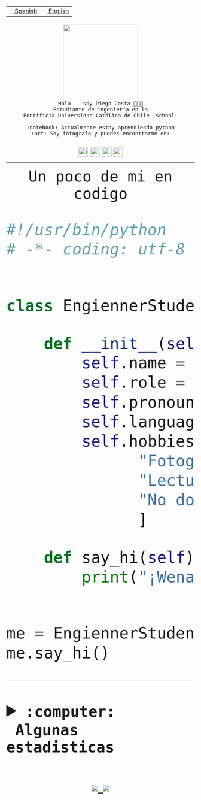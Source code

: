 <table border="0"  align="right">
 <tr><td><a href="README.md"><img src="https://upload.wikimedia.org/wikipedia/commons/thumb/8/89/Bandera_de_Espa%C3%B1a.svg/1200px-Bandera_de_Espa%C3%B1a.svg.png" height="10"> Spanish</a></td>
 <td><a href="README.en.md"><img src="https://upload.wikimedia.org/wikipedia/commons/a/a4/Flag_of_the_United_States.svg" height="10"> English</a></td></tr>
</table><br><br><br>


<p align="center">
  <img src="https://github.com/diegocostares/diegocostares/blob/main/Images/aaa2.gif?raw=true" width="200px">
  <br><samp>
    Hola <img src="https://media.giphy.com/media/hvRJCLFzcasrR4ia7z/giphy.gif" width="16px"> soy Diego Costa 👨🏻‍💻<br>
    Estudiante de ingeniería en la <br>
    Pontificia Universidad Católica de Chile :school:<br>
  <br>
    :notebook: Actualmente estoy aprendiendo python <br>
    :art: Soy fotografo y puedes encontrarme en: <br>
  <br></samp>
  
</p>

<p align="center">
   <a href="https://instagram.com/diegocosta_no" target="blank">
    <img 
    align="center" src="https://cdn.jsdelivr.net/npm/simple-icons@3.0.1/icons/instagram.svg" alt="instagram" height="25px" width="25px" />
  </a>
  <a style="border: 3px solid; color: white;"href="https://t.me/diegocosta_no" target="blank">
  <img
  align="center" alt="Telegram" width="25px" src="https://icons-for-free.com/iconfiles/png/512/Telegram-1324888767380505522.png" />
</a>
<a href="https://api.whatsapp.com/send?phone=56971897835&text=Hola!" target="blank">
  <img
  align="center" alt="wtsp" width="25px" src="https://img.icons8.com/pastel-glyph/2x/whatsapp--v2.png" />
</a>
<a href="https://www.linkedin.com/in/diego-costa-786249213/" target="blank">
  <img
  align="center" alt="wtsp" width="25px" src="https://img.icons8.com/metro/452/linkedin.png" />
</a>

  </a>
</p>

---


<p align="center"><font size="25"><samp>Un poco de mi en codigo</samp></front></p>


```python
#!/usr/bin/python
# -*- coding: utf-8 -*-


class EngiennerStudent:

    def __init__(self):
        self.name = "Diego Costa"
        self.role = "Estudiante"
        self.pronouns = "he/him"
        self.language_spoken = ["es_CL", "en_US"]
        self.hobbies = [
              "Fotografia",
              "Lectura",
              "No dormir",
              ]

    def say_hi(self):
        print("¡Wena mundo!")


me = EngiennerStudent()
me.say_hi()
```
---
<details>
  <summary><b><samp>:computer: &nbsp;Algunas estadisticas</samp></b></summary>
  <br/></p>

<!--START_SECTION:waka-->
![Code Time](http://img.shields.io/badge/Code%20Time-300%20hrs%2017%20mins-blue)

**Soy nocturno 🦉** 

```text
🌞 Mañana     0 commits      ░░░░░░░░░░░░░░░░░░░░░░░░░   0.0% 
🌆 Día        39 commits     ████████░░░░░░░░░░░░░░░░░   33.05% 
🌃 Tarde      30 commits     ██████░░░░░░░░░░░░░░░░░░░   25.42% 
🌙 Noche      49 commits     ██████████░░░░░░░░░░░░░░░   41.53%

```
📅 **Soy más productivo los Miércoles** 

```text
Lunes        1 commits      ░░░░░░░░░░░░░░░░░░░░░░░░░   0.85% 
Martes       1 commits      ░░░░░░░░░░░░░░░░░░░░░░░░░   0.85% 
Miércoles    77 commits     ████████████████░░░░░░░░░   65.25% 
Jueves       2 commits      ░░░░░░░░░░░░░░░░░░░░░░░░░   1.69% 
Viernes      1 commits      ░░░░░░░░░░░░░░░░░░░░░░░░░   0.85% 
Sábado       16 commits     ███░░░░░░░░░░░░░░░░░░░░░░   13.56% 
Domingo      20 commits     ████░░░░░░░░░░░░░░░░░░░░░   16.95%

```


📊 **Esta semana me dediqué a** 

```text
🐱‍💻 Proyectos: 
T0                       16 hrs 24 mins      ██████████████░░░░░░░░░░░   57.95% 
Ing_Software             5 hrs 41 mins       █████░░░░░░░░░░░░░░░░░░░░   20.07% 
Unknown Project          4 hrs 46 mins       ████░░░░░░░░░░░░░░░░░░░░░   16.84% 
T0-2020-2-DquezadaO      1 hr 21 mins        █░░░░░░░░░░░░░░░░░░░░░░░░   4.79% 
G74_BDD                  5 mins              ░░░░░░░░░░░░░░░░░░░░░░░░░   0.34%

```


 Last Updated on 28/03/2022 10:26:59 UTC
<!--END_SECTION:waka-->
  
  

 <p align="center"> <img src="https://github-readme-stats.vercel.app/api?username=diegocostares&show_icons=true&theme=ayu-mirage" alt="abhisheknaiidu" /></p>
 
</details>

<p align=center>
  <a href="https://github.com/diegocostares">
    <img src="https://badges.pufler.dev/visits/diegocostares/diegocostares?style=flat-square&color=black&logo=github">
  </a>
  <a href="https://github.com/diegocostares?tab=repositories">
    <img src="https://badges.pufler.dev/repos/diegocostares?style=flat-square&color=black&logo=github">
  </a>
</p>
